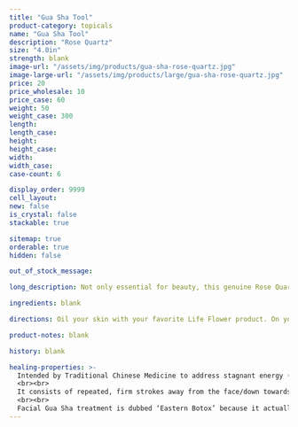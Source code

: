 ```yaml
---
title: "Gua Sha Tool"
product-category: topicals
name: "Gua Sha Tool"
description: "Rose Quartz"
size: "4.0in"
strength: blank
image-url: "/assets/img/products/gua-sha-rose-quartz.jpg"
image-large-url: "/assets/img/products/large/gua-sha-rose-quartz.jpg"
price: 20
price_wholesale: 10
price_case: 60
weight: 50
weight_case: 300
length:
length_case:
height:
height_case:
width:
width_case:
case-count: 6

display_order: 9999
cell_layout:
new: false
is_crystal: false
stackable: true

sitemap: true
orderable: true
hidden: false

out_of_stock_message:

long_description: Not only essential for beauty, this genuine Rose Quartz tool is amazing for anyone on the self-care journey. Gua Sha relies on tender, undivided attention and affection to parts of the body that many of us have overlooked or neglected for so long. Rose Quartz is the stone of unconditional love, so it's only fitting that this self love tool is carved from it.  

ingredients: blank

directions: Oil your skin with your favorite Life Flower product. On your skin use repeated, firm strokes that move away from the face and/or down towards the heart.

product-notes: blank

history: blank

healing-properties: >-
  Intended by Traditional Chinese Medicine to address stagnant energy (chi) in the body, Gua Sha is an essential 2000+ year old healing, self-care technique that can be used both on body and face.
  <br><br>
  It consists of repeated, firm strokes away from the face/down towards the heart over oiled skin with a smooth edged tool like the one pictured. This motion breaks up stagnation in our lymphatic system (LS) - responsible for aiding the body in the removal of toxins and waste. Our LS is twice the size of our circulatory system, yet it has no pump to cleanse it like the heart does for the circulatory system. The movement of lymph relies solely on diet, lifestyle and massage which is why it easily gets stagnant, leading to inflammation and other dis-ease in the body.
  <br><br>
  Facial Gua Sha treatment is dubbed ‘Eastern Botox’ because it actually smoothes out lines/wrinkles, tones muscles, and increases collagen and elasticity in the skin. Since it moves stagnant lymphatic fluid that gets built up, it also carries away toxins and debris that can contribute to acne-prone skin. 
---
```

